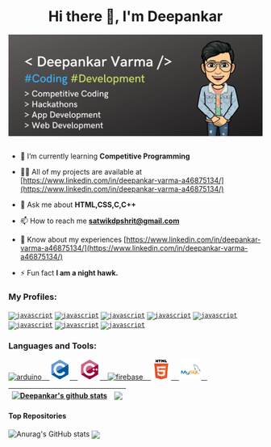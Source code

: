 <h1 align="center">Hi there 👋, I'm Deepankar</h1>
<!-- <h3 align="center">A passionate techie from India</h3> -->
<a href="https://deepankarvarma.github.io/profile/" target="_blank">
<a href="https://deepankarvarma.github.io/" target="_blank">  
<img  align="center" src="https://raw.githubusercontent.com/deepankarvarma/deepankarvarma/main/130720222.png"></a>
</a>
<br>
<br>

- 🌱 I’m currently learning  **Competitive Programming**

- 👨‍💻 All of my projects are available at [https://www.linkedin.com/in/deepankar-varma-a46875134/](https://www.linkedin.com/in/deepankar-varma-a46875134/)

- 💬 Ask me about **HTML,CSS,C,C++**

- 📫 How to reach me **satwikdpshrit@gmail.com**

- 📄 Know about my experiences [https://www.linkedin.com/in/deepankar-varma-a46875134/](https://www.linkedin.com/in/deepankar-varma-a46875134/)

- ⚡ Fun fact **I am a night hawk.**

<h3 align="left">My Profiles:</h3>
<p align="left">
<!-- <a href="https://dev.to/deepankarvarma" target="blank"><img align="center" src="https://d2fltix0v2e0sb.cloudfront.net/dev-rainbow.png" alt="deepankarvarma" height="30" width="30" /></a> -->

<!-- <a href="https://twitter.com/varma_deepankar" target="blank"><img align="center" src="https://www.lter-europe.net/document-archive/image-gallery/albums/logos/TwitterLogo_55acee.png/image" alt="varma_deepankar" height="40" width="40"  /> </a>
<a href="https://www.linkedin.com/in/deepankar-varma/" target="blank"><img align="center" src="https://upload.wikimedia.org/wikipedia/commons/thumb/f/f8/LinkedIn_icon_circle.svg/2048px-LinkedIn_icon_circle.svg.png" alt="deepankar-varma-a46875134" height="30" width="30" />&nbsp;</a>
<a href="https://instagram.com/d_eepankar_" target="blank"><img align="center" src="https://cdn2.iconfinder.com/data/icons/social-media-2285/512/1_Instagram_colored_svg_1-512.png" alt="d_eepankar_" height="30" width="30" /> &nbsp;</a>
<a href="https://www.codechef.com/users/deepankar2077" target="blank"><img align="center" src="https://upload.wikimedia.org/wikipedia/en/thumb/7/7b/Codechef%28new%29_logo.svg/1200px-Codechef%28new%29_logo.svg.png" alt="deepankar2077" height="40" width="100" />&nbsp;</a>
<a href="https://leetcode.com/satwikdpshrit/" target="blank"><img align="center" src="http://terrylu.tech/2021/05/22/leetcode/cover.png" alt="satwikdpshrit" height="30" width="100" />&nbsp;</a>
<a href="https://www.hackerrank.com/deepankarvarma3" target="blank"><img align="center" src="https://upload.wikimedia.org/wikipedia/commons/4/40/HackerRank_Icon-1000px.png" alt="deepankarvarma03" height="40" width="40" />&nbsp;</a>
  <a href="https://www.codingninjas.com/codestudio/profile/10e3e954-f273-41d9-bef1-d846134ff2e0" target="blank"><img align="center" src="https://www.codingninjas.com/landing/wp-content/uploads/2022/01/codestudio-by-CN-white-logo-7.png" alt="deepankarvarma03" height="35" width="100" />&nbsp;</a>
</p> -->
<code><a href ="https://dev.to/deepankarvarma"><img height="30" alt="javascript" src="https://d2fltix0v2e0sb.cloudfront.net/dev-rainbow.png"></a></code>
<code><a href ="https://www.linkedin.com/in/deepankar-varma/"><img height="30" alt="javascript" src="https://upload.wikimedia.org/wikipedia/commons/thumb/f/f8/LinkedIn_icon_circle.svg/2048px-LinkedIn_icon_circle.svg.png"></a></code>
  <code><a href ="https://twitter.com/varma_deepankar"><img height="30" alt="javascript" src="https://www.lter-europe.net/document-archive/image-gallery/albums/logos/TwitterLogo_55acee.png/image"></a></code>
  <code><a href ="https://instagram.com/d_eepankar_"><img height="30" alt="javascript" src="https://cdn2.iconfinder.com/data/icons/social-media-2285/512/1_Instagram_colored_svg_1-512.png"></a></code>
    <code><a href ="https://www.hackerrank.com/deepankarvarma3"><img height="30" alt="javascript" src="https://upload.wikimedia.org/wikipedia/commons/4/40/HackerRank_Icon-1000px.png"></a></code>
  <code><a href ="https://www.codechef.com/users/deepankar2077"><img height="30" alt="javascript" src="https://upload.wikimedia.org/wikipedia/en/thumb/7/7b/Codechef%28new%29_logo.svg/1200px-Codechef%28new%29_logo.svg.png"></a></code>
  <code><a href ="https://leetcode.com/satwikdpshrit/"><img height="30" alt="javascript" src="http://terrylu.tech/2021/05/22/leetcode/cover.png"></a></code>
  <code><a href ="https://www.codingninjas.com/codestudio/profile/10e3e954-f273-41d9-bef1-d846134ff2e0"><img height="30" alt="javascript" src="https://www.codingninjas.com/landing/wp-content/uploads/2022/01/codestudio-by-CN-white-logo-7.png"></a></code>

<h3 align="left">Languages and Tools:</h3>
<p align="left"> <a href="https://www.arduino.cc/" target="_blank"> <img src="https://cdn.worldvectorlogo.com/logos/arduino-1.svg" alt="arduino" width="40" height="40"/>&nbsp &nbsp; </a> <a href="https://www.cprogramming.com/" target="_blank"> <img src="https://raw.githubusercontent.com/devicons/devicon/master/icons/c/c-original.svg" alt="c" width="40" height="40"/> &nbsp; &nbsp;</a> <a href="https://www.w3schools.com/cpp/" target="_blank"> <img src="https://raw.githubusercontent.com/devicons/devicon/master/icons/cplusplus/cplusplus-original.svg" alt="cplusplus" width="40" height="40"/>&nbsp; &nbsp; </a> <a href="https://firebase.google.com/" target="_blank"> <img src="https://www.vectorlogo.zone/logos/firebase/firebase-icon.svg" alt="firebase" width="40" height="40"/>&nbsp; &nbsp; </a> <a href="https://www.w3.org/html/" target="_blank"> <img src="https://raw.githubusercontent.com/devicons/devicon/master/icons/html5/html5-original-wordmark.svg" alt="html5" width="40" height="40"/> &nbsp; &nbsp;</a> <a href="https://www.mysql.com/" target="_blank"> <img src="https://raw.githubusercontent.com/devicons/devicon/master/icons/mysql/mysql-original-wordmark.svg" alt="mysql" width="40" height="40"/>&nbsp; &nbsp; </a> </p>


| <a href="https://github.com/deepankarvarma/"><img align="center" src="hhttps://github-readme-stats.vercel.app/api?username=deepankarvarma&show_icons=true&theme=algolia" alt="Deepankar's github stats" /></a> | <a href="https://github.com/deepankarvarma/github-readme-stats"><img align="center" src="https://github-readme-stats.vercel.app/api/top-langs/?username=deepankarvarma&layout=compact&theme=buefy&hide_border=true" /></a> |
| ------------- | ------------- |

#### Top Repositories

![Anurag's GitHub stats](https://github-readme-stats.vercel.app/api?username=deepankarvarma&show_icons=true&theme=algolia)
<a href="https://github.com/anuraghazra/anuraghazra.github.io">
  <img align="center" src="https://github-readme-stats.vercel.app/api/pin/?username=anuraghazra&repo=anuraghazra.github.io&theme=buefy" />
</a>

<!-- ![GitHub Activity Graph](https://activity-graph.herokuapp.com/graph?username=deepankarvarma)   -->
<!-- <p align="left"> <img src="https://komarev.com/ghpvc/?username=deepankarvarma&label=Profile%20views&color=0e75b6&style=flat" alt="deepankarvarma" /> </p> -->

<!-- ![GitHub metrics](https://metrics.lecoq.io/deepankarvarma)  -->
